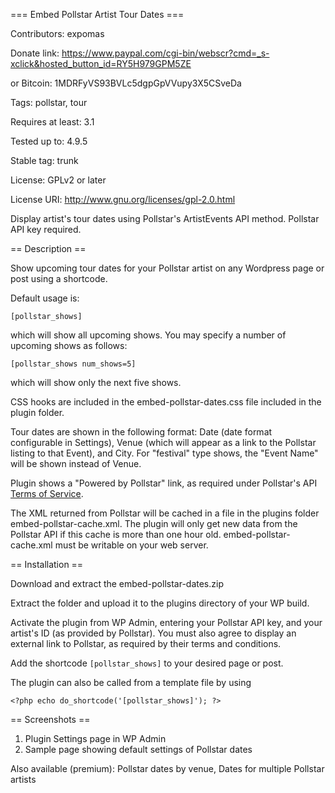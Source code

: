 === Embed Pollstar Artist Tour Dates ===

Contributors: expomas

Donate link: https://www.paypal.com/cgi-bin/webscr?cmd=_s-xclick&hosted_button_id=RY5H979GPM5ZE

or Bitcoin: 1MDRFyVS93BVLc5dgpGpVVupy3X5CSveDa

Tags: pollstar, tour

Requires at least: 3.1

Tested up to: 4.9.5

Stable tag: trunk

License: GPLv2 or later

License URI: http://www.gnu.org/licenses/gpl-2.0.html

Display artist's tour dates using Pollstar's ArtistEvents API method.  Pollstar API key required.

== Description ==

Show upcoming tour dates for your Pollstar artist on any Wordpress page or post using a shortcode.

Default usage is:

`[pollstar_shows]`

which will show all upcoming shows.  You may specify a number of upcoming shows as follows:

`[pollstar_shows num_shows=5]`

which will show only the next five shows.

CSS hooks are included in the embed-pollstar-dates.css file included in the plugin folder.

Tour dates are shown in the following format: Date (date format configurable in Settings), Venue (which will appear as a link to the Pollstar listing to that Event), and City.  For "festival" type shows, the "Event Name" will be shown instead of Venue.

Plugin shows a "Powered by Pollstar" link, as required under Pollstar's API
<a href="http://data.pollstar.com/api/" target="_blank">Terms of Service</a>.

The XML returned from Pollstar will be cached in a file in the plugins folder embed-pollstar-cache.xml.  The plugin will only get new data from the Pollstar API if this cache is more than one hour old.  embed-pollstar-cache.xml must be writable on your web server.


== Installation ==

Download and extract the embed-pollstar-dates.zip

Extract the folder and upload it to the plugins directory of your WP build.

Activate the plugin from WP Admin, entering your Pollstar API key, and your artist's ID (as provided by Pollstar).
You must also agree to display an external link to Pollstar, as required by their terms and conditions.

Add the shortcode `[pollstar_shows]` to your desired page or post.

The plugin can also be called from a template file by using

`<?php echo do_shortcode('[pollstar_shows]'); ?>`

== Screenshots ==

1. Plugin Settings page in WP Admin
2. Sample page showing default settings of Pollstar dates

Also available (premium): Pollstar dates by venue, Dates for multiple Pollstar artists
